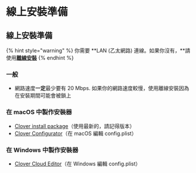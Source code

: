 # 線上安裝準備

## 線上安裝準備

{% hint style="warning" %}
你需要 **LAN \(乙太網路\) 連線。如果你沒有，**請使用[**離線安裝**](offline-installer-prerequisites.md)
{% endhint %}

### 一般

* 網路速度**一定**最少要有 20 Mbps. 如果你的網路速度較慢，使用離線安裝因為在安裝期間可能會被鎖上

### 在 macOS 中製作安裝器

* [Clover install package](https://cloverdb.com)（使用最新的，請記得版本）
* [Clover Configurator](https://mackie100projects.altervista.org/download-clover-configurator/)（在 macOS 編輯 config.plist）

### 在 Windows 中製作安裝器

* [Clover Cloud Editor](http://cloudclovereditor.altervista.org/cce/index.php)（在 Windows 編輯 config.plist）

